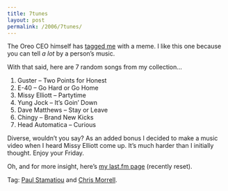 ```yaml
---
title: 7tunes
layout: post
permalink: /2006/7tunes/
---
```

The Oreo CEO himself has [tagged me][1] with a meme. I like this one because you can tell *a lot* by a person&#8217;s music.

With that said, here are 7 random songs from my collection&#8230;  
<!--more-->

1.  Guster &#8211; Two Points for Honest
2.  E-40 &#8211; Go Hard or Go Home
3.  Missy Elliott &#8211; Partytime
4.  Yung Jock &#8211; It&#8217;s Goin&#8217; Down
5.  Dave Matthews &#8211; Stay or Leave
6.  Chingy &#8211; Brand New Kicks
7.  Head Automatica &#8211; Curious

Diverse, wouldn&#8217;t you say? As an added bonus I decided to make a music video when I heard Missy Elliott come up. It&#8217;s much harder than I initially thought. Enjoy your Friday.

Oh, and for more insight, here&#8217;s [my last.fm page][3] (recently reset).

Tag: [Paul Stamatiou][4] and [Chris Morrell][5].

 [1]: http://oreoceo.com/notes/7-tunes/
 [3]: http://www.last.fm/user/devdev
 [4]: http://www.paulstamatiou.com/
 [5]: http://www.gomeler.com/